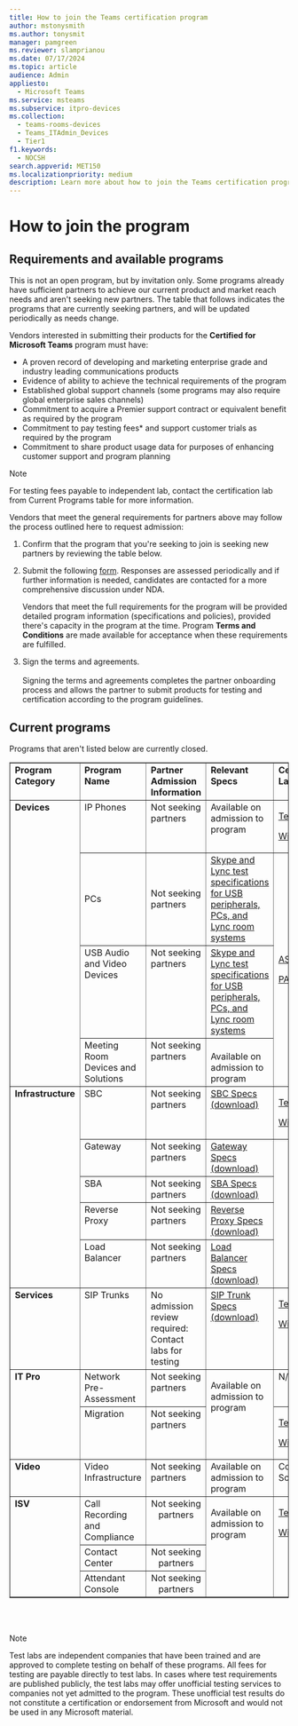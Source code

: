 ```yaml
---
title: How to join the Teams certification program
author: mstonysmith
ms.author: tonysmit
manager: pamgreen
ms.reviewer: slamprianou
ms.date: 07/17/2024
ms.topic: article
audience: Admin
appliesto: 
  - Microsoft Teams
ms.service: msteams
ms.subservice: itpro-devices
ms.collection: 
  - teams-rooms-devices
  - Teams_ITAdmin_Devices
  - Tier1
f1.keywords: 
  - NOCSH
search.appverid: MET150
ms.localizationpriority: medium
description: Learn more about how to join the Teams certification program.
---
```

# How to join the program

## Requirements and available programs

This is not an open program, but by invitation only. Some programs already have sufficient partners to achieve our current product and market reach needs and aren't seeking new partners. The table that follows indicates the programs that are currently seeking partners, and will be updated periodically as needs change.

Vendors interested in submitting their products for the **Certified for Microsoft Teams** program must have:

- A proven record of developing and marketing enterprise grade and industry leading communications products
- Evidence of ability to achieve the technical requirements of the program
- Established global support channels (some programs may also require global enterprise sales channels)
- Commitment to acquire a Premier support contract or equivalent benefit as required by the program
- Commitment to pay testing fees* and support customer trials as required by the program
- Commitment to share product usage data for purposes of enhancing customer support and program planning

> [!NOTE]
> For testing fees payable to independent lab, contact the certification lab from Current Programs table for more information.

Vendors that meet the general requirements for partners above may follow the process outlined here to request admission:

1. Confirm that the program that you're seeking to join is seeking new partners by reviewing the table below.

1. Submit the following [form](https://forms.office.com/pages/responsepage.aspx?id=v4j5cvGGr0GRqy180BHbR6yYt89c-wxLgzhJNGTQ5kVUN0dGVERROEFHUEYxOVZNU0FVRUYxRFM5UC4u). Responses are assessed periodically and if further information is needed, candidates are contacted for a more comprehensive discussion under NDA.

   Vendors that meet the full requirements for the program will be provided detailed program information (specifications and policies), provided there's capacity in the program at the time. Program **Terms and Conditions** are made available for acceptance when these requirements are fulfilled.
   
3. Sign the terms and agreements.</br></br>
   Signing the terms and agreements completes the partner onboarding process and allows the partner to submit products for testing and certification according to the program guidelines.

## Current programs

Programs that aren't listed below are currently closed.

<table border="1" cellpadding="1" class="grid">
        <colgroup>
            <col width="115" />
            <col width="200" />
            <col width="150" />
            <col width="100" />
            <col width="95" />
        </colgroup>
        <tr align="left" valign="top">
            <td><strong>Program Category</strong></td>
            <td><strong>Program Name </strong></td>
            <td align="left" valign="top"><strong>Partner Admission<br />Information</strong></td>
            <td align="left" valign="top"><strong>Relevant Specs</strong></td>
            <td align="left" valign="top"><strong>Certification Labs*</strong></td>
        </tr>
        <tr align="left" valign="top">
            <td rowspan="4"><strong>Devices</strong></td>
            <td>IP Phones</td>
            <td>Not seeking partners</td>
            <td>Available on admission to program</td>
            <td>
                <p><a href="http://www.tekvizion.com/premier-tenants/microsoft">Tekvizion</a></p>
                <p><a href="https://www.wipro.com/engineering/tarang-product-compliance-and-certification-labs">Wipro</a></p>
            </td>
        </tr>
        <tr align="left" valign="middle">
            <td>PCs</td>
            <td>Not seeking partners</td>
            <td><a href="/Skype/SfbPartnerCertification/certification/test-spec.md" data-raw-source="[Skype and Lync test specifications for USB peripherals, PCs, and Lync room systems](test-spec.md)">Skype and Lync test specifications for USB peripherals, PCs, and Lync room systems</a> </td>
            <td rowspan="3">
                <p><a href="http://www.asttechlabs.com/">AST</a></p>
                <p><a href="http://www.pal-acoustics.com/">PAL</a></p>
            </td>
        </tr>
        <tr align="left" valign="top">
            <td>USB Audio and Video Devices</td>
            <td>Not seeking partners</td>
            <td><a href="/Skype/SfbPartnerCertification/certification/test-spec.md" data-raw-source="[Skype and Lync test specifications for USB peripherals, PCs, and Lync room systems](test-spec.md)">Skype and Lync test specifications for USB peripherals, PCs, and Lync room systems</a></a></td>
        </tr>
        <tr align="left" valign="top">
            <td>Meeting Room Devices and Solutions</td>
            <td>Not seeking partners</td>
            <td><br />Available on admission to program</td>
        </tr>
        <tr align="left" valign="top">
            <td rowspan="5"><strong>Infrastructure</strong></td>
            <td>SBC</td>
            <td>Not seeking partners</td>
            <td><a href="https://download.microsoft.com/download/8/7/5/8752C5DB-C318-4066-AE09-362D7D51D5FE/TDS_SfB_Server_2015_Infrastructure_Interoperability_Program_DOCUMENTS_ALL.zip">SBC Specs (download)</a></td>
            <td>
                <p><a href="http://www.tekvizion.com/premier-tenants/microsoft">Tekvizion</a></p>
                <p><a href="https://www.wipro.com/engineering/tarang-product-compliance-and-certification-labs">Wipro</a></p>
            </td>
        </tr>
        <tr align="left" valign="top">
            <td>Gateway</td>
            <td>Not seeking partners</td>
            <td><a href="https://download.microsoft.com/download/8/7/5/8752C5DB-C318-4066-AE09-362D7D51D5FE/TDS_SfB_Server_2015_Infrastructure_Interoperability_Program_DOCUMENTS_ALL.zip">Gateway Specs (download)</a></td>
        </tr>
        <tr align="left" valign="top">
            <td>SBA</td>
            <td>Not seeking partners</td>
            <td><a href="https://download.microsoft.com/download/8/7/5/8752C5DB-C318-4066-AE09-362D7D51D5FE/TDS_SfB_Server_2015_Infrastructure_Interoperability_Program_DOCUMENTS_ALL.zip">SBA Specs (download)</a></td>
        </tr>
        <tr align="left" valign="top">
            <td>Reverse Proxy</td>
            <td>Not seeking partners</td>
            <td><a href="https://download.microsoft.com/download/8/7/5/8752C5DB-C318-4066-AE09-362D7D51D5FE/TDS_SfB_Server_2015_Infrastructure_Interoperability_Program_DOCUMENTS_ALL.zip">Reverse Proxy Specs (download)</a></td>
        </tr>
        <tr align="left" valign="top">
            <td>Load Balancer</td>
            <td>Not seeking partners</td>
            <td><a href="https://download.microsoft.com/download/8/7/5/8752C5DB-C318-4066-AE09-362D7D51D5FE/TDS_SfB_Server_2015_Infrastructure_Interoperability_Program_DOCUMENTS_ALL.zip">Load Balancer Specs (download)</a></td>
        </tr>
        <tr align="left" valign="top">
            <td><strong>Services</strong></td>
            <td>SIP Trunks</td>
            <td>No admission review required:<br />Contact labs for testing</td>
            <td><a href="https://download.microsoft.com/download/8/7/5/8752C5DB-C318-4066-AE09-362D7D51D5FE/TDS_SfB_Server_2015_Infrastructure_Interoperability_Program_DOCUMENTS_ALL.zip">SIP Trunk Specs (download)</a></td>
            <td>
                <p><a href="http://www.tekvizion.com/premier-tenants/microsoft">Tekvizion</a></p>
               <p><a href="https://www.wipro.com/engineering/tarang-product-compliance-and-certification-labs">Wipro</a></p>
            </td>
        </tr>
        <tr align="left" valign="top">
            <td rowspan="2"><strong>IT Pro</strong></td>
            <td>Network Pre-Assessment</td>
            <td>Not seeking partners</td>
            <td rowspan="2">
                <p>Available on admission to program</p>
            </td>
            <td>N/A</td>
        </tr>
        <tr align="left" valign="top">
            <td>Migration</td>
            <td>Not seeking partners</td>
            <td>
                <p><a href="http://www.tekvizion.com/premier-tenants/microsoft">Tekvizion</a></p>
                <p><a href="https://www.wipro.com/engineering/tarang-product-compliance-and-certification-labs">Wipro</a></p>
            </td>
        </tr>
        <tr align="left" valign="top">
            <td><strong>Video</strong></td>
            <td>Video Infrastructure</td>
            <td>Not seeking partners</td>
            <td>Available on admission to program</td>
            <td>Coming<br />Soon</td>
        </tr>
        <tr align="left" valign="top">
            <td rowspan="3"><strong>ISV</strong></td>
            <td>Call Recording and Compliance</td>
            <td align="center" valign="top">Not seeking partners</td>
            <td rowspan="3">
                <p>Available on admission to program</p>
            </td>
            <td rowspan="3">
               <p><a href="http://www.tekvizion.com/premier-tenants/microsoft">Tekvizion</a></p>
               <p><a href="https://www.wipro.com/engineering/tarang-product-compliance-and-certification-labs">Wipro</a></p>
            </td>
        </tr>
        <tr align="left" valign="top">
            <td>Contact Center</td>
            <td align="center" valign="top">Not seeking partners</td>
        </tr>
        <tr align="left" valign="top">
            <td>Attendant Console</td>
            <td align="center" valign="top">Not seeking partners</td>
        </tr>
    </table> </br> </br>

> [!NOTE]
> Test labs are independent companies that have been trained and are approved to complete testing on behalf of these programs. All fees for testing are payable directly to test labs. In cases where test requirements are published publicly, the test labs may offer unofficial testing services to companies not yet admitted to the program. These unofficial test results do not constitute a certification or endorsement from Microsoft and would not be used in any Microsoft material.